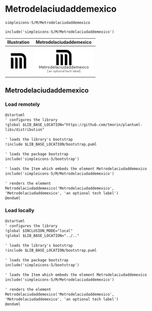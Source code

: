 # Metrodelaciudaddemexico


```text
simpleicons-5/M/Metrodelaciudaddemexico
```

```text
include('simpleicons-5/M/Metrodelaciudaddemexico')
```



| Illustration | Metrodelaciudaddemexico |
| :---: | :---: |
| ![illustration for Illustration](../../simpleicons-5/M/Metrodelaciudaddemexico.png) | ![illustration for Metrodelaciudaddemexico](../../simpleicons-5/M/Metrodelaciudaddemexico.Local.png) |




## Metrodelaciudaddemexico

### Load remotely
```plantuml
@startuml
' configures the library
!global $LIB_BASE_LOCATION="https://github.com/tmorin/plantuml-libs/distribution"

' loads the library's bootstrap
!include $LIB_BASE_LOCATION/bootstrap.puml

' loads the package bootstrap
include('simpleicons-5/bootstrap')

' loads the Item which embeds the element Metrodelaciudaddemexico
include('simpleicons-5/M/Metrodelaciudaddemexico')

' renders the element
Metrodelaciudaddemexico('Metrodelaciudaddemexico', 'Metrodelaciudaddemexico', 'an optional tech label')
@enduml
```

### Load locally
```plantuml
@startuml
' configures the library
!global $INCLUSION_MODE="local"
!global $LIB_BASE_LOCATION="../.."

' loads the library's bootstrap
!include $LIB_BASE_LOCATION/bootstrap.puml

' loads the package bootstrap
include('simpleicons-5/bootstrap')

' loads the Item which embeds the element Metrodelaciudaddemexico
include('simpleicons-5/M/Metrodelaciudaddemexico')

' renders the element
Metrodelaciudaddemexico('Metrodelaciudaddemexico', 'Metrodelaciudaddemexico', 'an optional tech label')
@enduml
```

